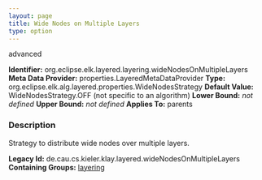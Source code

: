 ```yaml
---
layout: page
title: Wide Nodes on Multiple Layers
type: option
---
```

advanced

**Identifier:** org.eclipse.elk.layered.layering.wideNodesOnMultipleLayers
**Meta Data Provider:** properties.LayeredMetaDataProvider
**Type:** org.eclipse.elk.alg.layered.properties.WideNodesStrategy
**Default Value:**  WideNodesStrategy.OFF  (not specific to an algorithm)
**Lower Bound:** *not defined*
**Upper Bound:** *not defined*
**Applies To:** parents

### Description
Strategy to distribute wide nodes over multiple layers.

**Legacy Id:** de.cau.cs.kieler.klay.layered.wideNodesOnMultipleLayers
**Containing Groups:** [layering](org-eclipse-elk-layered-layering)

